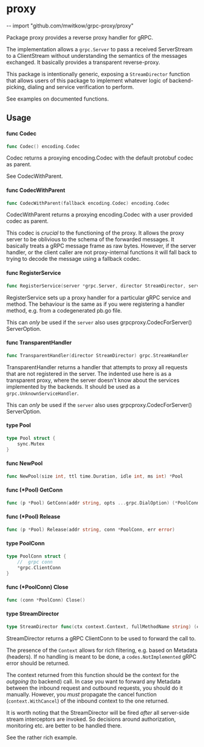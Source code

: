 # proxy
--
    import "github.com/mwitkow/grpc-proxy/proxy"

Package proxy provides a reverse proxy handler for gRPC.

The implementation allows a `grpc.Server` to pass a received ServerStream to a
ClientStream without understanding the semantics of the messages exchanged. It
basically provides a transparent reverse-proxy.

This package is intentionally generic, exposing a `StreamDirector` function that
allows users of this package to implement whatever logic of backend-picking,
dialing and service verification to perform.

See examples on documented functions.

## Usage

#### func  Codec

```go
func Codec() encoding.Codec
```
Codec returns a proxying encoding.Codec with the default protobuf codec as
parent.

See CodecWithParent.

#### func  CodecWithParent

```go
func CodecWithParent(fallback encoding.Codec) encoding.Codec
```
CodecWithParent returns a proxying encoding.Codec with a user provided codec as
parent.

This codec is *crucial* to the functioning of the proxy. It allows the proxy
server to be oblivious to the schema of the forwarded messages. It basically
treats a gRPC message frame as raw bytes. However, if the server handler, or the
client caller are not proxy-internal functions it will fall back to trying to
decode the message using a fallback codec.

#### func  RegisterService

```go
func RegisterService(server *grpc.Server, director StreamDirector, serviceName string, methodNames ...string)
```
RegisterService sets up a proxy handler for a particular gRPC service and
method. The behaviour is the same as if you were registering a handler method,
e.g. from a codegenerated pb.go file.

This can *only* be used if the `server` also uses grpcproxy.CodecForServer()
ServerOption.

#### func  TransparentHandler

```go
func TransparentHandler(director StreamDirector) grpc.StreamHandler
```
TransparentHandler returns a handler that attempts to proxy all requests that
are not registered in the server. The indented use here is as a transparent
proxy, where the server doesn't know about the services implemented by the
backends. It should be used as a `grpc.UnknownServiceHandler`.

This can *only* be used if the `server` also uses grpcproxy.CodecForServer()
ServerOption.

#### type Pool

```go
type Pool struct {
	sync.Mutex
}
```


#### func  NewPool

```go
func NewPool(size int, ttl time.Duration, idle int, ms int) *Pool
```

#### func (*Pool) GetConn

```go
func (p *Pool) GetConn(addr string, opts ...grpc.DialOption) (*PoolConn, error)
```

#### func (*Pool) Release

```go
func (p *Pool) Release(addr string, conn *PoolConn, err error)
```

#### type PoolConn

```go
type PoolConn struct {
	//  grpc conn
	*grpc.ClientConn
}
```


#### func (*PoolConn) Close

```go
func (conn *PoolConn) Close()
```

#### type StreamDirector

```go
type StreamDirector func(ctx context.Context, fullMethodName string) (context.Context, *PoolConn, error)
```

StreamDirector returns a gRPC ClientConn to be used to forward the call to.

The presence of the `Context` allows for rich filtering, e.g. based on Metadata
(headers). If no handling is meant to be done, a `codes.NotImplemented` gRPC
error should be returned.

The context returned from this function should be the context for the *outgoing*
(to backend) call. In case you want to forward any Metadata between the inbound
request and outbound requests, you should do it manually. However, you *must*
propagate the cancel function (`context.WithCancel`) of the inbound context to
the one returned.

It is worth noting that the StreamDirector will be fired *after* all server-side
stream interceptors are invoked. So decisions around authorization, monitoring
etc. are better to be handled there.

See the rather rich example.
